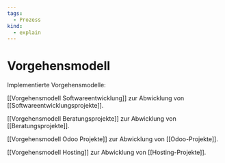 ```yaml
---
tags:
  - Prozess
kind:
  - explain
---
```

# Vorgehensmodell

Implementierte Vorgehensmodelle:

[[Vorgehensmodell Softwareentwicklung]] zur Abwicklung von [[Softwareentwicklungsprojekte]].

[[Vorgehensmodell Beratungsprojekte]] zur Abwicklung von [[Beratungsprojekte]].

[[Vorgehensmodell Odoo Projekte]] zur Abwicklung von [[Odoo-Projekte]].

[[Vorgehensmodell Hosting]] zur Abwicklung von [[Hosting-Projekte]].